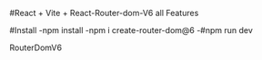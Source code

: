 #React + Vite + React-Router-dom-V6 
all Features

#Install
-npm install
-npm i create-router-dom@6
-#npm run dev

R o u t e r D o m V 6 
 
 
